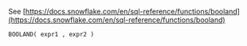 See [https://docs.snowflake.com/en/sql-reference/functions/booland](https://docs.snowflake.com/en/sql-reference/functions/booland)
```
BOOLAND( expr1 , expr2 )
```
